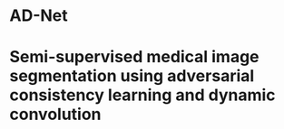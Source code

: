 # AD-Net
# Semi-supervised medical image segmentation using adversarial consistency learning and dynamic convolution
